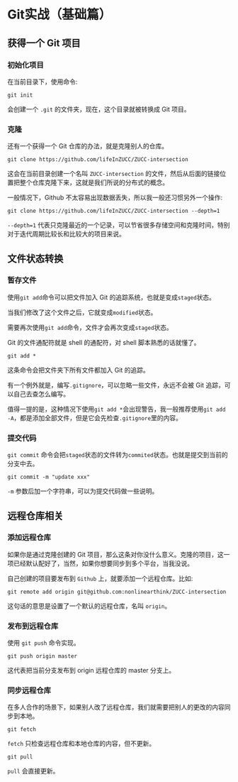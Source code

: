 # Git实战（基础篇）

## 获得一个 Git 项目

### 初始化项目

在当前目录下，使用命令:

```shell
git init
```

会创建一个 `.git` 的文件夹，现在，这个目录就被转换成 Git 项目。

### 克隆

还有一个获得一个 Git 仓库的办法，就是克隆别人的仓库。

```shell
git clone https://github.com/lifeInZUCC/ZUCC-intersection
```

这会在当前目录创建一个名叫 `ZUCC-intersection` 的文件，然后从后面的链接位置把整个仓库克隆下来，这就是我们所说的分布式的概念。

一般情况下，Github 不太容易出现数据丢失，所以我一般还习惯另外一个操作:

```shell
git clone https://github.com/lifeInZUCC/ZUCC-intersection --depth=1
```

`--depth=1` 代表只克隆最近的一个记录，可以节省很多存储空间和克隆时间，特别对于迭代周期比较长和比较大的项目来说。

## 文件状态转换

### 暂存文件

使用`git add`命令可以把文件加入 Git 的追踪系统，也就是变成`staged`状态。

当我们修改了这个文件之后，它就变成`modified`状态。

需要再次使用`git add`命令，文件才会再次变成`staged`状态。

Git 的文件通配符就是 shell 的通配符，对 shell 脚本熟悉的话就懂了。

```shell
git add *
```

这条命令会把文件夹下所有文件都加入 Git 的追踪。

有一个例外就是，编写`.gitignore`，可以忽略一些文件，永远不会被 Git 追踪，可以自己去查怎么编写。

值得一提的是，这种情况下使用`git add *`会出现警告，我一般推荐使用`git add -A`，都是添加全部文件，但是它会先检查`.gitignore`里的内容。

### 提交代码

`git commit` 命令会把`staged`状态的文件转为`commited`状态。也就是提交到当前的分支中去。

```shell
git commit -m "update xxx"
```

`-m` 参数后加一个字符串，可以为提交代码做一些说明。

## 远程仓库相关

### 添加远程仓库

如果你是通过克隆创建的 Git 项目，那么这条对你没什么意义。克隆的项目，这一项已经默认配好了，当然，如果你想要同步到多个平台，当我没说。

自己创建的项目要发布到 `Github` 上，就要添加一个远程仓库。比如:

```
git remote add origin git@github.com:nonlinearthink/ZUCC-intersection
```

这句话的意思是设置了一个默认的远程仓库，名叫 `origin`。

### 发布到远程仓库

使用 `git push` 命令实现。

```
git push origin master
```

这代表把当前分支发布到 origin 远程仓库的 master 分支上。

### 同步远程仓库

在多人合作的场景下，如果别人改了远程仓库，我们就需要把别人的更改的内容同步到本地。

```
git fetch
```

`fetch` 只检查远程仓库和本地仓库的内容，但不更新。

```shell
git pull
```

`pull` 会直接更新。
